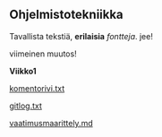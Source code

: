 ## Ohjelmistotekniikka 
Tavallista tekstiä, **erilaisia** *fontteja*.
jee!

viimeinen muutos!

**Viikko1**

[komentorivi.txt](https://github.com/ElisaMero/ot_harjoitustyo/blob/master/laskarit/viikko1/komentorivi.txt)

[gitlog.txt](https://github.com/ElisaMero/ot_harjoitustyo/blob/master/laskarit/viikko1/gitlog.txt)

[vaatimusmaarittely.md](https://github.com/ElisaMero/ot_harjoitustyo/blob/master/dokumentaatio/vaatimusmaarittely.md)
